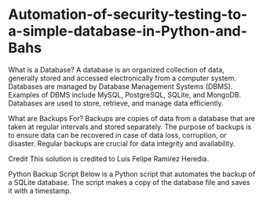 # Automation-of-security-testing-to-a-simple-database-in-Python-and-Bahs
What is a Database?
A database is an organized collection of data, generally stored and accessed electronically from a computer system. Databases are managed by Database Management Systems (DBMS). Examples of DBMS include MySQL, PostgreSQL, SQLite, and MongoDB. Databases are used to store, retrieve, and manage data efficiently.

What are Backups For?
Backups are copies of data from a database that are taken at regular intervals and stored separately. The purpose of backups is to ensure data can be recovered in case of data loss, corruption, or disaster. Regular backups are crucial for data integrity and availability.

Credit
This solution is credited to Luis Felipe Ramirez Heredia.

Python Backup Script
Below is a Python script that automates the backup of a SQLite database. The script makes a copy of the database file and saves it with a timestamp.

